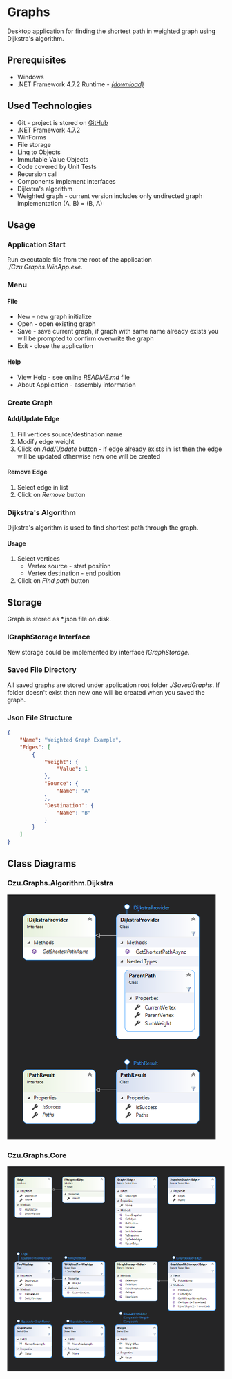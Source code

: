 # Graphs

Desktop application for finding the shortest path in weighted graph using Dijkstra's algorithm.

## Prerequisites

* Windows
* .NET Framework 4.7.2 Runtime - [*(download)*](https://dotnet.microsoft.com/en-us/download/dotnet-framework/thank-you/net472-offline-installer)

## Used Technologies

* Git - project is stored on [GitHub](https://github.com/JiriHotovec/Graphs)
* .NET Framework 4.7.2
* WinForms
* File storage
* Linq to Objects
* Immutable Value Objects
* Code covered by Unit Tests
* Recursion call
* Components implement interfaces
* Dijkstra's algorithm
* Weighted graph - current version includes only undirected graph implementation (A, B) = (B, A)

## Usage

### Application Start

Run executable file from the root of the application *./Czu.Graphs.WinApp.exe*.

### Menu

#### File

* New - new graph initialize
* Open - open existing graph
* Save - save current graph, if graph with same name already exists you will be prompted to confirm overwrite the graph
* Exit - close the application

#### Help

* View Help - see online *README.md* file
* About Application - assembly information

### Create Graph

#### Add/Update Edge

1) Fill vertices source/destination name
2) Modify edge weight
3) Click on *Add/Update* button - if edge already exists in list then the edge will be updated otherwise new one will be created

#### Remove Edge

1) Select edge in list
2) Click on *Remove* button

### Dijkstra's Algorithm

Dijkstra's algorithm is used to find shortest path through the graph.

#### Usage

1) Select vertices
   * Vertex source - start position
   * Vertex destination - end position
2) Click on *Find path* button

## Storage

Graph is stored as *.json file on disk.

### IGraphStorage Interface

New storage could be implemented by interface *IGraphStorage*.

### Saved File Directory

All saved graphs are stored under application root folder *./SavedGraphs*. If folder doesn't exist then new one will be created when you saved the graph.

### Json File Structure

```json
{
    "Name": "Weighted Graph Example",
    "Edges": [
        {
            "Weight": {
                "Value": 1
            },
            "Source": {
                "Name": "A"
            },
            "Destination": {
                "Name": "B"
            }
        }
    ]
}
```

## Class Diagrams

### Czu.Graphs.Algorithm.Dijkstra

![Dijkstra's class diagram](https://github.com/JiriHotovec/Graphs/blob/main/Czu.Graphs.Algorithm.Dijkstra.ClassDiagram.PNG?raw=true)

### Czu.Graphs.Core

![Core class diagram](https://github.com/JiriHotovec/Graphs/blob/main/Czu.Graphs.Core.ClassDiagram.PNG?raw=true)
